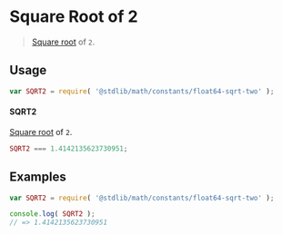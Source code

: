 # Square Root of 2

> [Square root][@stdlib/math/base/special/sqrt] of `2`.

<section class="usage">

## Usage

``` javascript
var SQRT2 = require( '@stdlib/math/constants/float64-sqrt-two' );
```

#### SQRT2

[Square root][@stdlib/math/base/special/sqrt] of `2`.

``` javascript
SQRT2 === 1.4142135623730951;
```

</section>

<!-- /.usage -->


<section class="examples">

## Examples

<!-- TODO: better example -->

``` javascript
var SQRT2 = require( '@stdlib/math/constants/float64-sqrt-two' );

console.log( SQRT2 );
// => 1.4142135623730951
```

</section>

<!-- /.examples -->


<section class="links">

[@stdlib/math/base/special/sqrt]: https://github.com/stdlib-js/stdlib

</section>

<!-- /.links -->

